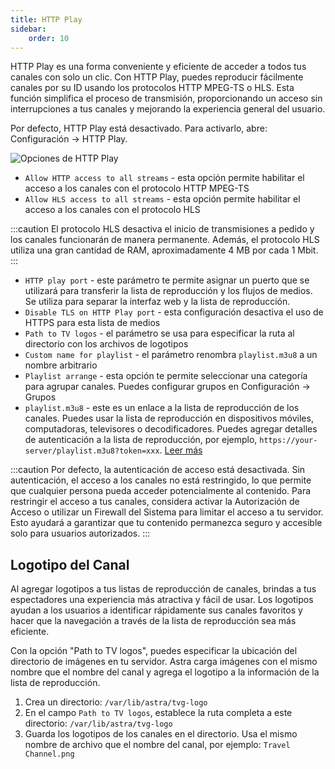 ```yaml
---
title: HTTP Play
sidebar:
    order: 10
---
```


HTTP Play es una forma conveniente y eficiente de acceder a todos tus canales con solo un clic. Con HTTP Play, puedes reproducir fácilmente canales por su ID usando los protocolos HTTP MPEG-TS o HLS. Esta función simplifica el proceso de transmisión, proporcionando un acceso sin interrupciones a tus canales y mejorando la experiencia general del usuario.

Por defecto, HTTP Play está desactivado. Para activarlo, abre: Configuración → HTTP Play.

![Opciones de HTTP Play](https://cdn.cesbo.com/help/astra/delivery/http-hls/http-play/options.png)

- `Allow HTTP access to all streams` - esta opción permite habilitar el acceso a los canales con el protocolo HTTP MPEG-TS
- `Allow HLS access to all streams` - esta opción permite habilitar el acceso a los canales con el protocolo HLS

:::caution
El protocolo HLS desactiva el inicio de transmisiones a pedido y los canales funcionarán de manera permanente. Además, el protocolo HLS utiliza una gran cantidad de RAM, aproximadamente 4 MB por cada 1 Mbit.
:::

- `HTTP play port` - este parámetro te permite asignar un puerto que se utilizará para transferir la lista de reproducción y los flujos de medios. Se utiliza para separar la interfaz web y la lista de reproducción.
- `Disable TLS on HTTP Play port` - esta configuración desactiva el uso de HTTPS para esta lista de medios
- `Path to TV logos` - el parámetro se usa para especificar la ruta al directorio con los archivos de logotipos
- `Custom name for playlist` - el parámetro renombra `playlist.m3u8` a un nombre arbitrario
- `Playlist arrange` - esta opción te permite seleccionar una categoría para agrupar canales. Puedes configurar grupos en Configuración → Grupos
- `playlist.m3u8` - este es un enlace a la lista de reproducción de los canales. Puedes usar la lista de reproducción en dispositivos móviles, computadoras, televisores o decodificadores. Puedes agregar detalles de autenticación a la lista de reproducción, por ejemplo, `https://your-server/playlist.m3u8?token=xxx`. [Leer más](/en/astra/delivery-http/playlist/)

:::caution
Por defecto, la autenticación de acceso está desactivada. Sin autenticación, el acceso a los canales no está restringido, lo que permite que cualquier persona pueda acceder potencialmente al contenido. Para restringir el acceso a tus canales, considera activar la Autorización de Acceso o utilizar un Firewall del Sistema para limitar el acceso a tu servidor. Esto ayudará a garantizar que tu contenido permanezca seguro y accesible solo para usuarios autorizados.
:::

## Logotipo del Canal

Al agregar logotipos a tus listas de reproducción de canales, brindas a tus espectadores una experiencia más atractiva y fácil de usar. Los logotipos ayudan a los usuarios a identificar rápidamente sus canales favoritos y hacer que la navegación a través de la lista de reproducción sea más eficiente.

Con la opción "Path to TV logos", puedes especificar la ubicación del directorio de imágenes en tu servidor. Astra carga imágenes con el mismo nombre que el nombre del canal y agrega el logotipo a la información de la lista de reproducción.

1. Crea un directorio: `/var/lib/astra/tvg-logo`
2. En el campo `Path to TV logos`, establece la ruta completa a este directorio: `/var/lib/astra/tvg-logo`
3. Guarda los logotipos de los canales en el directorio. Usa el mismo nombre de archivo que el nombre del canal, por ejemplo: `Travel Channel.png`